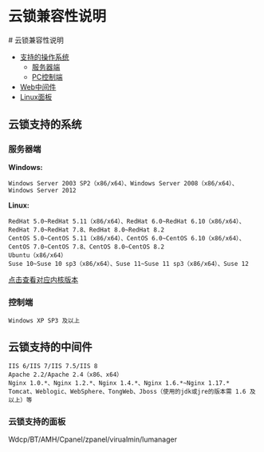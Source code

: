 # 云锁兼容性说明

\# 云锁兼容性说明

* [支持的操作系统](compat.md#云锁支持的系统)
  * [服务器端](compat.md#服务器端)
  * [PC控制端](compat.md#控制端)
* [Web中间件](compat.md#云锁支持的中间件)
* [Linux面板](compat.md#云锁支持的面板)

## 云锁支持的系统

### 服务器端

**Windows:**

```text
Windows Server 2003 SP2（x86/x64）、Windows Server 2008（x86/x64）、Windows Server 2012
```

**Linux:**

```text
RedHat 5.0~RedHat 5.11（x86/x64）、RedHat 6.0~RedHat 6.10（x86/x64）、RedHat 7.0~RedHat 7.8、RedHat 8.0~RedHat 8.2
CentOS 5.0~CentOS 5.11（x86/x64）、CentOS 6.0~CentOS 6.10（x86/x64）、CentOS 7.0~CentOS 7.8、CentOS 8.0~CentOS 8.2
Ubuntu（x86/x64）
Suse 10~Suse 10 sp3（x86/x64）、Suse 11~Suse 11 sp3（x86/x64）、Suse 12
```

[点击查看对应内核版本](kernel/)

### 控制端

```text
Windows XP SP3 及以上
```

## 云锁支持的中间件

```text
IIS 6/IIS 7/IIS 7.5/IIS 8
Apache 2.2/Apache 2.4（x86、x64）
Nginx 1.0.*、Nginx 1.2.*、Nginx 1.4.*、Nginx 1.6.*~Nginx 1.17.*
Tomcat、Weblogic、WebSphere、TongWeb、Jboss（使用的jdk或jre的版本需 1.6 及以上）等
```

### 云锁支持的面板

Wdcp/BT/AMH/Cpanel/zpanel/virualmin/lumanager


